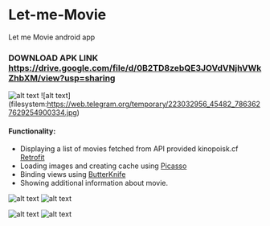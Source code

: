 # Let-me-Movie
Let me Movie android app
### DOWNLOAD APK LINK https://drive.google.com/file/d/0B2TD8zebQE3JOVdVNjhVWkZhbXM/view?usp=sharing

![alt text](filesystem:https://web.telegram.org/temporary/223032544_44836_12612076402782372871.jpg "LetMeMovie")
![alt text] (filesystem:https://web.telegram.org/temporary/223032956_45482_7863627629254900334.jpg)

#### Functionality:
* Displaying a list of movies fetched from API provided kinopoisk.cf  [Retrofit](http://square.github.io/retrofit/)
* Loading images and creating cache using [Picasso](http://square.github.io/picasso/)
* Binding views using [ButterKnife](http://jakewharton.github.io/butterknife/)
* Showing additional information about movie.

![alt text](filesystem:https://web.telegram.org/temporary/223033351_45765_14404781513666711937.jpg "Screenshots")
![alt text](filesystem:https://web.telegram.org/temporary/223031933_45897_16885083439016124244.jpg "Screenshots")

![alt text](https://pp.vk.me/c630028/v630028401/4c270/Svs1yBzlaXc.jpg "Screenshots")
![alt text](https://pp.vk.me/c630028/v630028401/4c268/vHHtlnTOr88.jpg "Screenshots")

